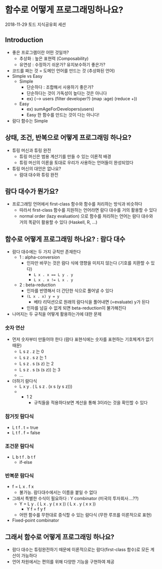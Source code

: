 # 함수로 어떻게 프로그래밍하나요?

2018-11-29 토드 지식공유회 세션

## Introduction

* 좋은 프로그램이란 어떤 것일까?
    * 추상화 : 높은 표현력 (Composability)
    * 유연성 : 수정하기 쉬운가? 유지보수하기 좋은가?
* 코드를 짜는 것 = 도메인 언어를 만드는 것 (추상화된 언어)
* Simple vs Easy
    * Simple
        * 단순하다 : 조합해서 사용하기 좋은가?
        * 단순하다는 것이 가독성이 높다는 것은 아니다
        * ex) (--> users (filter developer?) (map :age) (reduce +))
    * Easy
        * ex) sumAgeForDevelopers(users)
        * Easy 한 함수를 만드는 것이 다는 아니다!
* 람다 함수는 Simple


## 상태, 조건, 반복으로 어떻게 프로그래밍 하나요?

* 튜링 머신과 튜링 완전
    * 튜링 머신은 범용 계산기를 만들 수 있는 이론적 배경
    * 튜링 머신의 이론을 토대로 우리가 사용하는 언어들이 완성되었다
* 튜링 머신의 대안은 없나요?
    * 람대 대수와 튜링 완전

## 람다 대수가 뭔가요?

* 프로그래밍 언어에서 first-class 함수와 함수를 처리하는 방식과 비슷하다
    * 따라서 first-class 함수를 지원하는 언어라면 람다 대수를 거의 활용할 수 있다
    * normal order (lazy evaluation) 으로 함수를 처리하는 언어는 람다 대수와 거의 똑같이 활용할 수 있다 (Haskell, R, ...)

## 함수로 어떻게 프로그래밍 하나요? : 람다 대수

* 람다 대수에는 두 가지 규칙만 존재한다
    * 1 : alpha-conversion
        * 인자만 바꾸는 것은 람다 식에 영향을 미치지 않는다 (기호를 치환할 수 있다)
            * `L x . x == L y . y`
            * `L x . x != L x . y`
    * 2 : beta-reduction
        * 인자를 반영해서 더 간단한 식으로 풀어낼 수 있다
        * `(L x . x) y = y`
            * 베타 리덕션으로 원래의 람다식을 풀어내면 (=evaluate) y가 된다
        * 인자를 넘길 수 없게 되면 beta-reduction이 불가해진다
* 나머지는 두 규칙을 어떻게 활용하는가에 대한 문제

### 숫자 연산

* 먼저 숫자부터 만들어야 한다 (람다 표현식에는 숫자를 표현하는 기호체계가 없기 때문)
    * L s z . z 는 0
    * L s z . s z 는 1
    * L s z . s (s z) 는 2
    * L s z . s (s (s z)) 는 3
    * ...
* 더하기 람다식
    * L x y . ( L s z . (x s (y s z)))
    * + 1 2
        * 규칙들을 적용하다보면 계산을 통해 3이라는 것을 확인할 수 있다

### 참거짓 람다식

* L t f . t = true
* L t f . f = false

### 조건문 람다식

* L b t f . b t f
    * if-else

### 반복문 람다식

* f = L x . f x 
    * 불가능. 람다대수에서는 이름을 붙일 수 없다
* 그래서 특별한 수식이 필요하다 : Y combinator (미국의 투자회사....??)
    * Y = L y . ( L x . y ( x x )) ( L x . y ( x x ))
        * Y f = f y f
    * 어떤 함수를 무한대로 증식할 수 있는 람다식 (무한 루프를 이론적으로 표현)
* Fixed-point combinator

## 그래서 함수로 어떻게 프로그래밍 하나요?

* 람다 대수는 튜링완전하기 때문에 이론적으로는 람다(first-class 함수)로 모든 계산이 가능하다
* 언어 차원에서는 편의를 위해 다양한 기능을 구현하여 제공